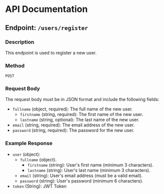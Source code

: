 # API Documentation

## Endpoint: `/users/register`

### Description
This endpoint is used to register a new user.

### Method
`POST`

### Request Body
The request body must be in JSON format and include the following fields:
- `fullname` (object, required): The full name of the new user.
  - `firstname` (string, required): The first name of the new user.
  - `lastname` (string, optional): The last name of the new user.
- `email` (string, required): The email address of the new user.
- `password` (string, required): The password for the new user.

### Example Response


- `user` (object):
  - `fullname` (object).
    - `firstname` (string): User's first name (minimum 3 characters).
    - `lastname` (string): User's last name (minimum 3 characters).   
  - `email` (string): User's email address (must be a valid email).
  - `password` (string): User's password (minimum 6 characters).
- `token` (String): JWT Token

